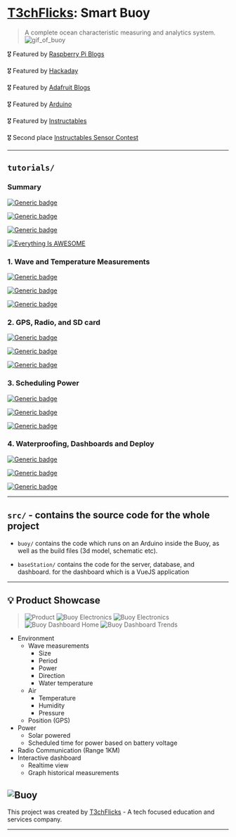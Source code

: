# [T3chFlicks](https://t3chflicks.org): Smart Buoy

> A complete ocean characteristic measuring and analytics system.
![gif_of_buoy](./smart_buoy_thumbnail_square.gif)

🎖️ Featured by [Raspberry Pi Blogs](https://www.raspberrypi.org/blog/good-buoy-the-raspberry-pi-smart-buoy/)

🎖️ Featured by [Hackaday](https://hackaday.com/2019/09/11/smart-buoy-rides-the-citizen-science-wave/)

🎖️ Featured by [Adafruit Blogs](https://blog.adafruit.com/2019/07/19/this-smart-buoy-measures-wave-height-period-power-and-more-piday-raspberrypi-raspberry_pi/)

🎖️ Featured by [Arduino](https://www.facebook.com/official.arduino/posts/3480468415312786)

🎖️ Featured by [Instructables](https://www.instructables.com/Smart-Buoy/)

🎖️ Second place [Instructables Sensor Contest](https://www.instructables.com/contest/sensors2019/)

---

## `tutorials/`
### Summary
[![Generic badge](https://img.shields.io/badge/Blog_Post-Github-orange.svg)](./summary_blog_post.md)

[![Generic badge](https://img.shields.io/badge/Blog_Post-Medium-blue.svg)](https://t3chflicks.medium.com/smart-buoy-summary-602f9db544bb)

[![Generic badge](https://img.shields.io/badge/Youtube-Video-red.svg)](https://www.youtube.com/watch?v=S-XMT6GDWk8&list=PLoTBNxUNjtjebnBR1B3RfByp8vZtZ6yL7&index=1)

 [![Everything Is AWESOME](./yt.png)](https://www.youtube.com/watch?v=aLX4btGs_x8 "Youtube Video")

### 1. Wave and Temperature Measurements
[![Generic badge](https://img.shields.io/badge/Blog_Post-Github-orange.svg)](./tutorials/1_wave_and_temperature_measurements/blog_post.md)

[![Generic badge](https://img.shields.io/badge/Blog_Post-Medium-blue.svg)](https://t3chflicks.medium.com/smart-buoy-making-wave-and-temperature-measurements-%EF%B8%8F-cdda14c52196)

[![Generic badge](https://img.shields.io/badge/Youtube-Video-red.svg)](https://www.youtube.com/watch?v=AUr0UcNb6B8&list=PLoTBNxUNjtjebnBR1B3RfByp8vZtZ6yL7&index=2)

### 2. GPS, Radio, and SD card
[![Generic badge](https://img.shields.io/badge/Blog_Post-Github-orange.svg)](./tutorials/2_gps_radio_sd/blog_post.md)

[![Generic badge](https://img.shields.io/badge/Blog_Post-Medium-blue.svg)](https://t3chflicks.medium.com/smart-buoy-gps-radio-nrf24-and-a-sd-card-module-6029af3a69d)

[![Generic badge](https://img.shields.io/badge/Youtube-Video-red.svg)](https://www.youtube.com/watch?v=xz1ix76U28E&list=PLoTBNxUNjtjebnBR1B3RfByp8vZtZ6yL7&index=3&t=160s)


### 3. Scheduling Power
[![Generic badge](https://img.shields.io/badge/Blog_Post-Github-orange.svg)](./tutorials/3_scheduling_power/blog_post.md)

[![Generic badge](https://img.shields.io/badge/Blog_Post-Medium-blue.svg)](https://t3chflicks.medium.com/smart-buoy-scheduling-power-to-the-system-81a2675fdac0)

[![Generic badge](https://img.shields.io/badge/Youtube-Video-red.svg)](https://www.youtube.com/watch?v=5guIB8_YIGQ&list=PLoTBNxUNjtjebnBR1B3RfByp8vZtZ6yL7&index=4)


### 4. Waterproofing, Dashboards and Deploy
[![Generic badge](https://img.shields.io/badge/Blog_Post-Github-orange.svg)](./tutorials/4_build_deploy/blog_post.md)

[![Generic badge](https://img.shields.io/badge/Blog_Post-Medium-blue.svg)](https://t3chflicks.medium.com/smart-buoy-waterproofing-dashboards-and-deploy-15c730bf9a3a)

[![Generic badge](https://img.shields.io/badge/Youtube-Video-red.svg)](https://www.youtube.com/watch?v=yUjocnaKXys&list=PLoTBNxUNjtjebnBR1B3RfByp8vZtZ6yL7&index=5)

---

## `src/` - contains the source code for the whole project
* `buoy/` contains the code which runs on an Arduino inside the Buoy, as well as the build files (3d model, schematic etc).

* `baseStation/` contains the code for the server, database, and dashboard.
for the dashboard which is a VueJS application

---

## 💡 Product Showcase
> ![Product](./teaser_2.png)
> ![Buoy Electronics](src/buoy/electronics/full_build_labelled.png)
> ![Buoy Electronics](src/buoy/electronics/raspberrypi_receiver_labelled.png)
> ![Buoy Dashboard Home](dashboard.png)
> ![Buoy Dashboard Trends](trends.png)
* Environment
  * Wave measurements
    * Size
    * Period
    * Power
    * Direction
    * Water temperature
  * Air
    * Temperature
    * Humidity
    * Pressure
  * Position (GPS)
* Power
  * Solar powered
  * Scheduled time for power based on battery voltage
* Radio Communication (Range 1KM)
* Interactive dashboard
  * Realtime view
  * Graph historical measurements

![Buoy](./buoy.svg)
---

This project was created by [T3chFlicks](https://t3chflicks.org) - A tech focused education and services company.

---